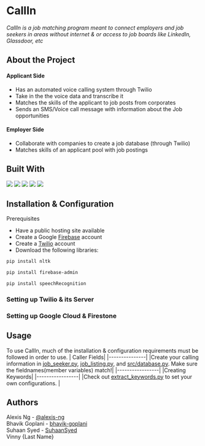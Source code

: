 #  CallIn
*CallIn is a job matching program meant to connect employers and job seekers in areas without internet & or access to job boards like LinkedIn, Glassdoor, etc*
## About the Project
#### Applicant Side
- Has an automated voice calling system through Twilio
- Take in the the voice data and transcribe it
- Matches the skills of the applicant to job posts from corporates
- Sends an SMS/Voice call message with information about the Job opportunities
  
#### Employer Side
- Collaborate with companies to create a job database (through Twilio)
- Matches skills of an applicant pool with job postings


## Built With

<a href="https://www.python.org/"><img src="https://img.shields.io/badge/Python-3.9-blue"></a>  <a href="https://firebase.google.com/"><img src="https://img.shields.io/badge/Firebase-Database-yellow"></a>  <a href="https://nodejs.org/en/"><img src="https://img.shields.io/badge/Node.js-17.8-green"></a>  <a href="https://www.twilio.com/"><img src="https://img.shields.io/badge/Twilio-red"></a>  <a href="https://mapsplatform.google.com/"><img src="https://img.shields.io/badge/Google_Maps-API-darkgreen"></a>

## Installation & Configuration
Prerequisites
- Have a public hosting site available
- Create a Google [Firebase](Firebase.google.com) account
- Create a [Twilio](twilio.com) account
- Download the following libraries:
```zsh
pip install nltk

pip install firebase-admin

pip install speechRecognition
```

### Setting up Twilio & its Server

### Setting up Google Cloud & Firestone

## Usage
To use CallIn, much of the installation & configuration requirements must be followed in order to use. 
| Caller Fields|
|---------------|
|Create your calling information in [job_seeker.py](https://github.com/alexis-ng/hackku2022/blob/main/job_seeker.py), [job_listing.py](https://github.com/alexis-ng/hackku2022/blob/main/job_listing.py), and [src/database.py](https://github.com/alexis-ng/hackku2022/blob/main/src/database.py). Make sure the fieldnames(member variables) match!|
|-----------------|
|Creating Keywords|
|-----------------|
|Check out [extract_keywords.py](https://github.com/alexis-ng/hackku2022/blob/main/extract_keywords.py) to set your own configurations. |







## Authors
Alexis Ng - [@alexis-ng](https://github.com/alexis-ng/) <br>
Bhavik Goplani - [bhavik-goplani](https://github.com/bhavik-goplani)<br>
Suhaan Syed - [SuhaanSyed](https://github.com/SuhaanSyed)<br>
Vinny {Last Name} <br>
